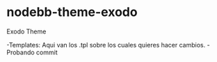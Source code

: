 nodebb-theme-exodo
==================

Exodo Theme

-Templates: Aqui van los .tpl sobre los cuales quieres hacer cambios.
-Probando commit
